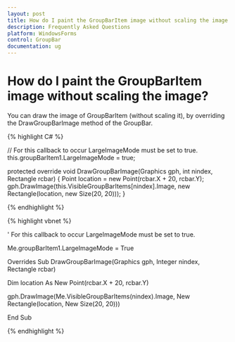 ```yaml
---
layout: post
title: How do I paint the GroupBarItem image without scaling the image
description: Frequently Asked Questions
platform: WindowsForms
control: GroupBar
documentation: ug
---
```

# How do I paint the GroupBarItem image without scaling the image?

You can draw the image of GroupBarItem (without scaling it), by overriding the DrawGroupBarImage method of the GroupBar. 

{% highlight C# %}  

// For this callback to occur LargeImageMode must be set to true.
 this.groupBarItem1.LargeImageMode = true;

protected override void DrawGroupBarImage(Graphics gph, int nindex, Rectangle rcbar)
{
Point location = new Point(rcbar.X + 20, rcbar.Y);
gph.DrawImage(this.VisibleGroupBarItems[nindex].Image, new Rectangle(location, new Size(20, 20)));
}

{% endhighlight %}


{% highlight vbnet %} 

' For this callback to occur LargeImageMode must be set to true.

Me.groupBarItem1.LargeImageMode = True

Overrides Sub DrawGroupBarImage(Graphics gph, Integer nindex, Rectangle rcbar)

Dim location As New Point(rcbar.X + 20, rcbar.Y)

gph.DrawImage(Me.VisibleGroupBarItems(nindex).Image, New Rectangle(location, New Size(20, 20)))

End Sub

{% endhighlight %}